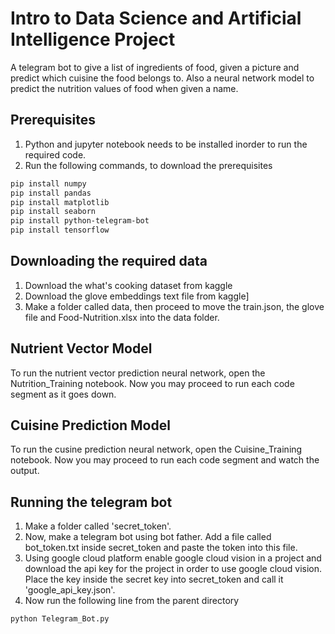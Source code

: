 # Intro to Data Science and Artificial Intelligence Project

A telegram bot to give a list of ingredients of food, given a picture and predict which cuisine the food belongs to. Also a neural network model to predict the nutrition values of food when given a name.

## Prerequisites

1. Python and jupyter notebook needs to be installed inorder to run the required code.
2. Run the following commands, to download the prerequisites

```bash
pip install numpy
pip install pandas
pip install matplotlib
pip install seaborn
pip install python-telegram-bot
pip install tensorflow
```

## Downloading the required data

1. Download the what's cooking dataset from kaggle
2. Download the glove embeddings text file from kaggle]
3. Make a folder called data, then proceed to move the train.json, the glove file and Food-Nutrition.xlsx into the data folder.

## Nutrient Vector Model

To run the nutrient vector prediction neural network, open the Nutrition_Training notebook. Now you may proceed to run each code segment as it goes down.

## Cuisine Prediction Model

To run the cusine prediction neural network, open the Cuisine_Training notebook. Now you may proceed to run each code segment and watch the output.

## Running the telegram bot

1. Make a folder called 'secret_token'.
2. Now, make a telegram bot using bot father. Add a file called bot_token.txt inside secret_token and paste the token into this file.
3. Using google cloud platform enable google cloud vision in a project and download the api key for the project in order to use google cloud vision. Place the key inside the secret key into secret_token and call it 'google_api_key.json'.
4. Now run the following line from the parent directory

```bash
python Telegram_Bot.py
```
